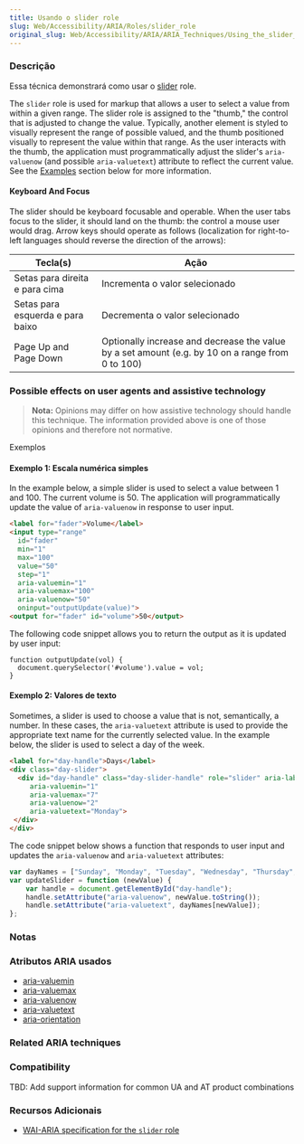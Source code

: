 ```yaml
---
title: Usando o slider role
slug: Web/Accessibility/ARIA/Roles/slider_role
original_slug: Web/Accessibility/ARIA/ARIA_Techniques/Using_the_slider_role
---
```

### Descrição

Essa técnica demonstrará como usar o [slider](http://www.w3.org/TR/wai-aria/roles#slider) role.

The `slider` role is used for markup that allows a user to select a value from within a given range. The slider role is assigned to the "thumb," the control that is adjusted to change the value. Typically, another element is styled to visually represent the range of possible valued, and the thumb positioned visually to represent the value within that range. As the user interacts with the thumb, the application must programmatically adjust the slider's `aria-valuenow` (and possible `aria-valuetext`) attribute to reflect the current value. See the [Examples](#examples) section below for more information.

#### Keyboard And Focus

The slider should be keyboard focusable and operable. When the user tabs focus to the slider, it should land on the thumb: the control a mouse user would drag. Arrow keys should operate as follows (localization for right-to-left languages should reverse the direction of the arrows):

| Tecla(s)                         | Ação                                                                                             |
| -------------------------------- | ------------------------------------------------------------------------------------------------ |
| Setas para direita e para cima   | Incrementa o valor selecionado                                                                   |
| Setas para esquerda e para baixo | Decrementa o valor selecionado                                                                   |
| Page Up and Page Down            | Optionally increase and decrease the value by a set amount (e.g. by 10 on a range from 0 to 100) |

### Possible effects on user agents and assistive technology

> **Nota:** Opinions may differ on how assistive technology should handle this technique. The information provided above is one of those opinions and therefore not normative.

Exemplos

#### Exemplo 1: Escala numérica simples

In the example below, a simple slider is used to select a value between 1 and 100. The current volume is 50. The application will programmatically update the value of `aria-valuenow` in response to user input.

```html
<label for="fader">Volume</label>
<input type="range"
  id="fader"
  min="1"
  max="100"
  value="50"
  step="1"
  aria-valuemin="1"
  aria-valuemax="100"
  aria-valuenow="50"
  oninput="outputUpdate(value)">
<output for="fader" id="volume">50</output>
```

The following code snippet allows you to return the output as it is updated by user input:

```
function outputUpdate(vol) {
  document.querySelector('#volume').value = vol;
}
```

#### Exemplo 2: Valores de texto

Sometimes, a slider is used to choose a value that is not, semantically, a number. In these cases, the `aria-valuetext` attribute is used to provide the appropriate text name for the currently selected value. In the example below, the slider is used to select a day of the week.

```html
<label for="day-handle">Days</label>
<div class="day-slider">
  <div id="day-handle" class="day-slider-handle" role="slider" aria-labelledby="day-handle"
     aria-valuemin="1"
     aria-valuemax="7"
     aria-valuenow="2"
     aria-valuetext="Monday">
 </div>
</div>
```

The code snippet below shows a function that responds to user input and updates the `aria-valuenow` and `aria-valuetext` attributes:

```js
var dayNames = ["Sunday", "Monday", "Tuesday", "Wednesday", "Thursday", "Friday", "Saturday"];
var updateSlider = function (newValue) {
    var handle = document.getElementById("day-handle");
    handle.setAttribute("aria-valuenow", newValue.toString());
    handle.setAttribute("aria-valuetext", dayNames[newValue]);
};
```

### Notas

### Atributos ARIA usados

- [aria-valuemin](/en/Accessibility/ARIA/ARIA_Techniques/Using_the_aria-valuemin_attribute)
- [aria-valuemax](/en/Accessibility/ARIA/ARIA_Techniques/Using_the_aria-valuemax_attribute)
- [aria-valuenow](/en/Accessibility/ARIA/ARIA_Techniques/Using_the_aria-valuenow_attribute)
- [aria-valuetext](/en/Accessibility/ARIA/ARIA_Techniques/Using_the_aria-valuetext_attribute)
- [aria-orientation](/en/Accessibility/ARIA/ARIA_Techniques/Using_the_aria-orientation_attribute)

### Related ARIA techniques

### Compatibility

TBD: Add support information for common UA and AT product combinations

### Recursos Adicionais

- [WAI-ARIA specification for the `slider` role](http://www.w3.org/TR/wai-aria/roles#slider)
